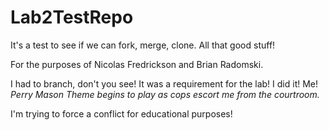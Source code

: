 # Lab2TestRepo
It's a test to see if we can fork, merge, clone. All that good stuff!

For the purposes of Nicolas Fredrickson and Brian Radomski.

I had to branch, don't you see! It was a requirement for the lab! I did it! Me! 
*Perry Mason Theme begins to play as cops escort me from the courtroom.*

I'm trying to force a conflict for educational purposes!